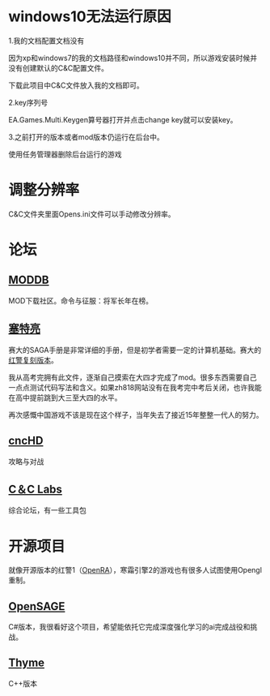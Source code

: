 # windows10无法运行原因

1.我的文档配置文档没有

因为xp和windows7的我的文档路径和windows10并不同，所以游戏安装时候并没有创建默认的C&C配置文件。

下载此项目中C&C文件放入我的文档即可。

2.key序列号

EA.Games.Multi.Keygen算号器打开并点击change key就可以安装key。

3.之前打开的版本或者mod版本仍运行在后台中。

使用任务管理器删除后台运行的游戏
# 调整分辨率
C&C文件夹里面Opens.ini文件可以手动修改分辨率。

# 论坛
## [MODDB](https://www.moddb.com/games/cc-generals-zero-hour)
MOD下载社区。命令与征服：将军长年在榜。

## [塞特亮](https://github.com/fengmao31/mod-for-cc-generals-zero-hour/blob/master/Command%20and%20Conquer%20Generals%20Zero%20Hour%20Data/Options.INI)

赛大的SAGA手册是非常详细的手册，但是初学者需要一定的计算机基础。赛大的[红警复刻版本](https://www.moddb.com/mods/counter-unions-3d-hero-legend/images/some-civilian-buildings5#imagebox)。

我从高考完拥有此文件，逐渐自己摸索在大四才完成了mod。很多东西需要自己一点点测试代码写法和含义。如果zh818网站没有在我考完中考后关闭，也许我能在高中提前跳到大三至大四的水平。

再次感慨中国游戏不该是现在这个样子，当年失去了接近15年整整一代人的努力。

## [cncHD](http://cnchd.weebly.com/)

攻略与对战

## [C＆C Labs](http://www.cnclabs.com/)

综合论坛，有一些工具包

# 开源项目
就像开源版本的红警1（[OpenRA](https://github.com/OpenRA/OpenRA)），寒霜引擎2的游戏也有很多人试图使用Opengl重制。

## [OpenSAGE](http://www.cnclabs.com/)
C#版本，我很看好这个项目，希望能依托它完成深度强化学习的ai完成战役和挑战。

## [Thyme](https://github.com/TheAssemblyArmada/Thyme)
C++版本
